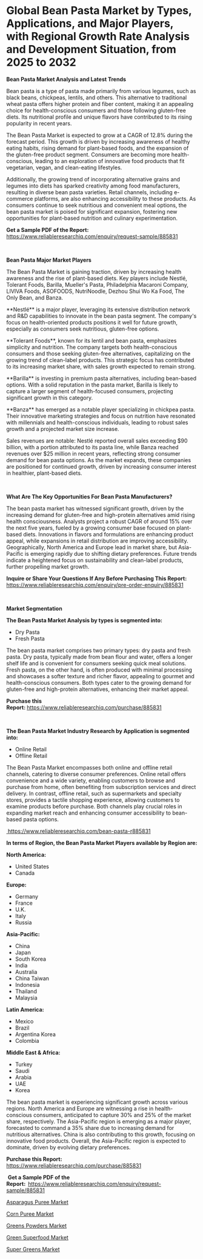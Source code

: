 <p><h1>Global Bean Pasta Market by Types, Applications, and Major Players, with Regional Growth Rate Analysis and Development Situation, from 2025 to 2032</h1></p><p><strong>Bean Pasta Market Analysis and Latest Trends</strong></p>
<p><p>Bean pasta is a type of pasta made primarily from various legumes, such as black beans, chickpeas, lentils, and others. This alternative to traditional wheat pasta offers higher protein and fiber content, making it an appealing choice for health-conscious consumers and those following gluten-free diets. Its nutritional profile and unique flavors have contributed to its rising popularity in recent years.</p><p>The Bean Pasta Market is expected to grow at a CAGR of 12.8% during the forecast period. This growth is driven by increasing awareness of healthy eating habits, rising demand for plant-based foods, and the expansion of the gluten-free product segment. Consumers are becoming more health-conscious, leading to an exploration of innovative food products that fit vegetarian, vegan, and clean-eating lifestyles.</p><p>Additionally, the growing trend of incorporating alternative grains and legumes into diets has sparked creativity among food manufacturers, resulting in diverse bean pasta varieties. Retail channels, including e-commerce platforms, are also enhancing accessibility to these products. As consumers continue to seek nutritious and convenient meal options, the bean pasta market is poised for significant expansion, fostering new opportunities for plant-based nutrition and culinary experimentation.</p></p>
<p><strong>Get a Sample PDF of the Report:&nbsp;</strong> <a href="https://www.reliableresearchiq.com/enquiry/request-sample/885831?utm_campaign=1834&utm_medium=2&utm_source=Github&utm_content=ia&utm_term=07042025&utm_id=bean-pasta">https://www.reliableresearchiq.com/enquiry/request-sample/885831</a></p>
<p>&nbsp;</p>
<p><strong>Bean Pasta Major Market Players</strong></p>
<p><p>The Bean Pasta Market is gaining traction, driven by increasing health awareness and the rise of plant-based diets. Key players include Nestlé, Tolerant Foods, Barilla, Mueller's Pasta, Philadelphia Macaroni Company, LIVIVA Foods, ASOFOODS, NutriNoodle, Dezhou Shui Wo Ka Food, The Only Bean, and Banza.</p><p>**Nestlé** is a major player, leveraging its extensive distribution network and R&D capabilities to innovate in the bean pasta segment. The company's focus on health-oriented products positions it well for future growth, especially as consumers seek nutritious, gluten-free options.</p><p>**Tolerant Foods**, known for its lentil and bean pasta, emphasizes simplicity and nutrition. The company targets both health-conscious consumers and those seeking gluten-free alternatives, capitalizing on the growing trend of clean-label products. This strategic focus has contributed to its increasing market share, with sales growth expected to remain strong.</p><p>**Barilla** is investing in premium pasta alternatives, including bean-based options. With a solid reputation in the pasta market, Barilla is likely to capture a larger segment of health-focused consumers, projecting significant growth in this category.</p><p>**Banza** has emerged as a notable player specializing in chickpea pasta. Their innovative marketing strategies and focus on nutrition have resonated with millennials and health-conscious individuals, leading to robust sales growth and a projected market size increase.</p><p>Sales revenues are notable: Nestlé reported overall sales exceeding $90 billion, with a portion attributed to its pasta line, while Banza reached revenues over $25 million in recent years, reflecting strong consumer demand for bean pasta options. As the market expands, these companies are positioned for continued growth, driven by increasing consumer interest in healthier, plant-based diets.</p></p>
<p>&nbsp;</p>
<p><strong>What Are The Key Opportunities For Bean Pasta Manufacturers?</strong></p>
<p><p>The bean pasta market has witnessed significant growth, driven by the increasing demand for gluten-free and high-protein alternatives amid rising health consciousness. Analysts project a robust CAGR of around 15% over the next five years, fueled by a growing consumer base focused on plant-based diets. Innovations in flavors and formulations are enhancing product appeal, while expansions in retail distribution are improving accessibility. Geographically, North America and Europe lead in market share, but Asia-Pacific is emerging rapidly due to shifting dietary preferences. Future trends indicate a heightened focus on sustainability and clean-label products, further propelling market growth.</p></p>
<p><strong>Inquire or Share Your Questions If Any Before Purchasing This Report:</strong> <a href="https://www.reliableresearchiq.com/enquiry/pre-order-enquiry/885831?utm_campaign=1834&utm_medium=2&utm_source=Github&utm_content=ia&utm_term=07042025&utm_id=bean-pasta">https://www.reliableresearchiq.com/enquiry/pre-order-enquiry/885831</a></p>
<p>&nbsp;</p>
<p><strong>Market Segmentation</strong></p>
<p><strong>The Bean Pasta Market Analysis by types is segmented into:</strong></p>
<p><ul><li>Dry Pasta</li><li>Fresh Pasta</li></ul></p>
<p><p>The bean pasta market comprises two primary types: dry pasta and fresh pasta. Dry pasta, typically made from bean flour and water, offers a longer shelf life and is convenient for consumers seeking quick meal solutions. Fresh pasta, on the other hand, is often produced with minimal processing and showcases a softer texture and richer flavor, appealing to gourmet and health-conscious consumers. Both types cater to the growing demand for gluten-free and high-protein alternatives, enhancing their market appeal.</p></p>
<p><strong>Purchase this Report:&nbsp;</strong><a href="https://www.reliableresearchiq.com/purchase/885831?utm_campaign=1834&utm_medium=2&utm_source=Github&utm_content=ia&utm_term=07042025&utm_id=bean-pasta">https://www.reliableresearchiq.com/purchase/885831</a></p>
<p>&nbsp;</p>
<p><strong>The Bean Pasta Market Industry Research by Application is segmented into:</strong></p>
<p><ul><li>Online Retail</li><li>Offline Retail</li></ul></p>
<p><p>The Bean Pasta Market encompasses both online and offline retail channels, catering to diverse consumer preferences. Online retail offers convenience and a wide variety, enabling customers to browse and purchase from home, often benefiting from subscription services and direct delivery. In contrast, offline retail, such as supermarkets and specialty stores, provides a tactile shopping experience, allowing customers to examine products before purchase. Both channels play crucial roles in expanding market reach and enhancing consumer accessibility to bean-based pasta options.</p></p>
<p><a href="https://www.reliableresearchiq.com/bean-pasta-r885831?utm_campaign=1834&utm_medium=2&utm_source=Github&utm_content=ia&utm_term=07042025&utm_id=bean-pasta">&nbsp;https://www.reliableresearchiq.com/bean-pasta-r885831</a></p>
<p><strong>In terms of Region, the Bean Pasta Market Players available by Region are:</strong></p>
<p>
    <p> <strong> North America: </strong>
        <ul>
            <li>United States</li>
            <li>Canada</li>
        </ul>
        </p> 
    <p> <strong> Europe: </strong>
        <ul>
            <li>Germany</li>
            <li>France</li>
            <li>U.K.</li>
            <li>Italy</li>
            <li>Russia</li>
        </ul>
        </p> 
    <p> <strong> Asia-Pacific: </strong>
        <ul>
            <li>China</li>
            <li>Japan</li>
            <li>South Korea</li>
            <li>India</li>
            <li>Australia</li>
            <li>China Taiwan</li>
            <li>Indonesia</li>
            <li>Thailand</li>
            <li>Malaysia</li>
        </ul>
        </p> 
    <p> <strong> Latin America: </strong>
        <ul>
            <li>Mexico</li>
            <li>Brazil</li>
            <li>Argentina Korea</li>
            <li>Colombia</li>
        </ul>
        </p> 
    <p> <strong> Middle East & Africa: </strong>
        <ul>
            <li>Turkey</li>
            <li>Saudi</li>
            <li>Arabia</li>
            <li>UAE</li>
            <li>Korea</li>
        </ul>
    </p>
    </p>
<p><p>The bean pasta market is experiencing significant growth across various regions. North America and Europe are witnessing a rise in health-conscious consumers, anticipated to capture 30% and 25% of the market share, respectively. The Asia-Pacific region is emerging as a major player, forecasted to command a 35% share due to increasing demand for nutritious alternatives. China is also contributing to this growth, focusing on innovative food products. Overall, the Asia-Pacific region is expected to dominate, driven by evolving dietary preferences.</p></p>
<p><strong>Purchase this Report: </strong><a href="https://www.reliableresearchiq.com/purchase/885831?utm_campaign=1834&utm_medium=2&utm_source=Github&utm_content=ia&utm_term=07042025&utm_id=bean-pasta">https://www.reliableresearchiq.com/purchase/885831</a></p>
<p>&nbsp;<strong>Get a Sample PDF of the Report:&nbsp;&nbsp;</strong><a href="https://www.reliableresearchiq.com/enquiry/request-sample/885831?utm_campaign=1834&utm_medium=2&utm_source=Github&utm_content=ia&utm_term=07042025&utm_id=bean-pasta">https://www.reliableresearchiq.com/enquiry/request-sample/885831</a></p>
<p><strong></strong></p>
<p><p><a href="https://github.com/klenaestien23/Market-Research-Report-List-1/blob/main/asparagus-puree-market.md?utm_campaign=1834&utm_medium=2&utm_source=Github&utm_content=ia&utm_term=07042025&utm_id=bean-pasta">Asparagus Puree Market</a></p><p><a href="https://github.com/mismannely/Market-Research-Report-List-1/blob/main/corn-puree-market.md?utm_campaign=1834&utm_medium=2&utm_source=Github&utm_content=ia&utm_term=07042025&utm_id=bean-pasta">Corn Puree Market</a></p><p><a href="https://github.com/biandnikelrs/Market-Research-Report-List-1/blob/main/greens-powders-market.md?utm_campaign=1834&utm_medium=2&utm_source=Github&utm_content=ia&utm_term=07042025&utm_id=bean-pasta">Greens Powders Market</a></p><p><a href="https://github.com/tentandyik/Market-Research-Report-List-1/blob/main/green-superfood-market.md?utm_campaign=1834&utm_medium=2&utm_source=Github&utm_content=ia&utm_term=07042025&utm_id=bean-pasta">Green Superfood Market</a></p><p><a href="https://github.com/myongfranzcs/Market-Research-Report-List-1/blob/main/super-greens-market.md?utm_campaign=1834&utm_medium=2&utm_source=Github&utm_content=ia&utm_term=07042025&utm_id=bean-pasta">Super Greens Market</a></p></p>